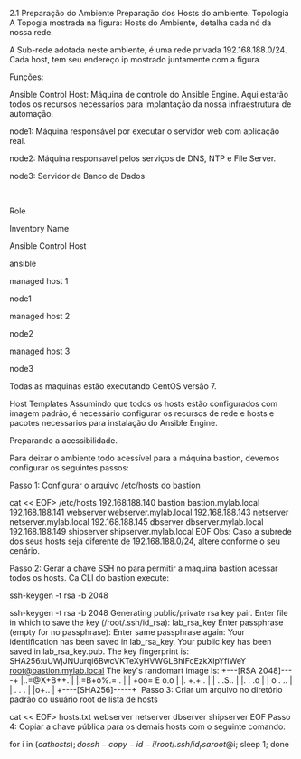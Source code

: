 2.1 Preparação do Ambiente
Preparação dos Hosts do ambiente.
Topologia
A Topogia mostrada na figura: Hosts do Ambiente, detalha cada nó da nossa rede.

A Sub-rede adotada neste ambiente, é uma rede privada 192.168.188.0/24. Cada host, tem seu endereço ip mostrado juntamente com a figura.

Funções:

Ansible Control Host: Máquina de controle do Ansible Engine. Aqui estarão todos os recursos necessários para implantação da nossa infraestrutura de automação.

node1: Máquina responsável por executar o servidor web com aplicação real.

node2: Máquina responsavel pelos serviços de DNS, NTP e File Server.

node3: Servidor de Banco de Dados

​

Role

Inventory Name

Ansible Control Host

ansible

managed host 1

node1

managed host 2

node2

managed host 3

node3

Todas as maquinas estão executando CentOS versão 7.

Host Templates
Assumindo que todos os hosts estão configurados com imagem padrão, é necessário configurar os recursos de rede e hosts e pacotes necessarios para instalação do Ansible Engine.

Preparando a acessibilidade.

Para deixar o ambiente todo acessível para a máquina bastion, devemos configurar os seguintes passos:

Passo 1: Configurar o arquivo /etc/hosts do bastion

cat << EOF> /etc/hosts
192.168.188.140 bastion bastion.mylab.local
192.168.188.141 webserver webserver.mylab.local
192.168.188.143 netserver netserver.mylab.local
192.168.188.145 dbserver dbserver.mylab.local
192.168.188.149 shipserver shipserver.mylab.local
EOF
Obs: Caso a subrede dos seus hosts seja diferente de 192.168.188.0/24, altere conforme o seu cenário.

Passo 2: Gerar a chave SSH no para permitir a maquina bastion acessar todos os hosts. Ca CLI do bastion execute:

ssh-keygen -t rsa -b 2048

ssh-keygen -t rsa -b 2048
Generating public/private rsa key pair.
Enter file in which to save the key (/root/.ssh/id_rsa): lab_rsa_key
Enter passphrase (empty for no passphrase):
Enter same passphrase again:
Your identification has been saved in lab_rsa_key.
Your public key has been saved in lab_rsa_key.pub.
The key fingerprint is:
SHA256:uUWjJNUurqi6BwcVKTeXyHVWGLBhIFcEzkXlpYfIWeY root@bastion.mylab.local
The key's randomart image is:
+---[RSA 2048]----+
|..=@X+B++.       |
|.=B+o%.=  .      |
| +oo= E o.o      |
|.      +.+..     |
| .     .S..      |
|. .     .o       |
| o   . ..        |
|  . . .          |
|o+..             |
+----[SHA256]-----+
​
Passo 3: Criar um arquivo no diretório padrão do usuário root de lista de hosts

cat << EOF> hosts.txt
webserver
netserver
dbserver
shipserver
EOF
Passo 4: Copiar a chave pública para os demais hosts com o seguinte comando:

 for i in $(cat hosts); do ssh-copy-id -i /root/.ssh/id_rsa root@$i; sleep 1; done
​
